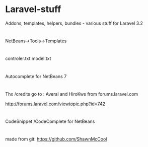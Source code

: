 Laravel-stuff
=============

Addons, templates, helpers, bundles - various stuff for Laravel 3.2
#


 NetBeans->Tools->Templates
#
controler.txt
model.txt

#
 Autocomplete for NetBeans 7
#
Thx /credits go to : Averal and HiroKws  from forums.laravel.com

http://forums.laravel.com/viewtopic.php?id=742
#
 CodeSnippet /CodeComplete for NetBeans
#
made from git:  https://github.com/ShawnMcCool
